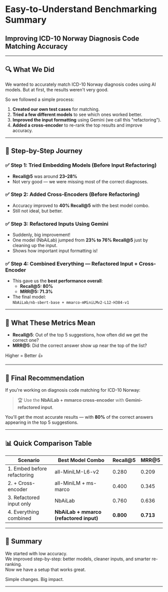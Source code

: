 # Easy-to-Understand Benchmarking Summary  
## Improving ICD-10 Norway Diagnosis Code Matching Accuracy

---

## 🔍 What We Did

We wanted to accurately match ICD-10 Norway diagnosis codes using AI models. But at first, the results weren't very good.

So we followed a simple process:

1. **Created our own test cases** for matching.
2. **Tried a few different models** to see which ones worked better.
3. **Improved the input formatting** using Gemini (we call this "refactoring").
4. **Added a cross-encoder** to re-rank the top results and improve accuracy.

---

## 🧪 Step-by-Step Journey

### ✅ Step 1: Tried Embedding Models (Before Input Refactoring)

- **Recall@5** was around **23–28%**
- Not very good — we were missing most of the correct diagnoses.

### ✅ Step 2: Added Cross-Encoders (Before Refactoring)

- Accuracy improved to **40% Recall@5** with the best model combo.
- Still not ideal, but better.

### ✅ Step 3: Refactored Inputs Using Gemini

- Suddenly, big improvement!
- One model (NbAiLab) jumped from **23% to 76% Recall@5** just by cleaning up the input.
- Shows how important input formatting is!

### ✅ Step 4: Combined Everything — Refactored Input + Cross-Encoder

- This gave us the **best performance overall**:
  - **Recall@5: 80%**
  - **MRR@5: 71.3%**
- The final model:  
  `NbAiLab/nb-sbert-base + mmarco-mMiniLMv2-L12-H384-v1`

---

## 🔢 What These Metrics Mean

- **Recall@5**: Out of the top 5 suggestions, how often did we get the correct one?
- **MRR@5**: Did the correct answer show up near the top of the list?

Higher = Better 👍

---

## 🚀 Final Recommendation

If you're working on diagnosis code matching for ICD-10 Norway:

> 🏆 Use the **NbAiLab + mmarco cross-encoder** with **Gemini-refactored input**.

You'll get the most accurate results — with **80%** of the correct answers appearing in the top 5 suggestions.

---

## 📊 Quick Comparison Table

| Scenario                    | Best Model Combo                                 | Recall@5 | MRR@5 |
|-----------------------------|--------------------------------------------------|----------|--------|
| 1. Embed before refactoring | all-MiniLM-L6-v2                                 | 0.280    | 0.209  |
| 2. + Cross-encoder          | all-MiniLM + ms-marco                            | 0.400    | 0.345  |
| 3. Refactored input only    | NbAiLab                                          | 0.760    | 0.636  |
| 4. Everything combined      | **NbAiLab + mmarco (refactored input)**          | **0.800**| **0.713** |

---

## 🎯 Summary

We started with low accuracy.  
We improved step-by-step: better models, cleaner inputs, and smarter re-ranking.  
Now we have a setup that works great.

Simple changes. Big impact.

---
